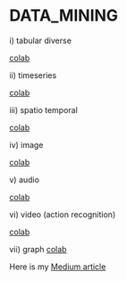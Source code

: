 # DATA_MINING
i) tabular diverse 

[colab](https://github.com/SanjayBhargavKudupudi/DATA_MINING/blob/main/tabular%20diverse%20/diverse.ipynb)

ii) timeseries

[colab](https://github.com/SanjayBhargavKudupudi/DATA_MINING/blob/main/timeseries/timeseries.ipynb)

iii) spatio temporal 

[colab](https://github.com/SanjayBhargavKudupudi/DATA_MINING/blob/main/spatio%20temporal/spatio.ipynb)

iv) image 

[colab](https://github.com/SanjayBhargavKudupudi/DATA_MINING/blob/main/image/image.ipynb)

v) audio

[colab](https://github.com/SanjayBhargavKudupudi/DATA_MINING/blob/main/audio/audio.ipynb)

vi) video (action recognition)

[colab](https://github.com/SanjayBhargavKudupudi/DATA_MINING/blob/main/video/video.ipynb)

vii) graph
[colab](https://github.com/SanjayBhargavKudupudi/DATA_MINING/blob/main/graph/graph.ipynb)


Here is my [Medium article](https://medium.com/@sanjaybhargavk007/leveraging-ai-to-enhance-data-analytics-a-journey-with-chatgpt-28db3ecdd4bf)
